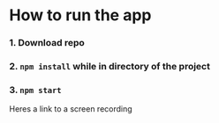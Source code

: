 # How to run the app

### 1.  Download repo
### 2. `npm install` while in directory of the project
### 3. `npm start`

Heres a link to a screen recording

